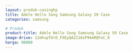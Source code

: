 ```yaml
---
layout: produk-casinghp
title: Adele Hello Song Samsung Galaxy S9 Case
categories: samsung

# Produk
product-title: Adele Hello Song Samsung Galaxy S9 Case
image-drive: 12mhvpTUrO_FXEyQA2I10iP9kmRQFoC_K
harga: 90000
---
```

